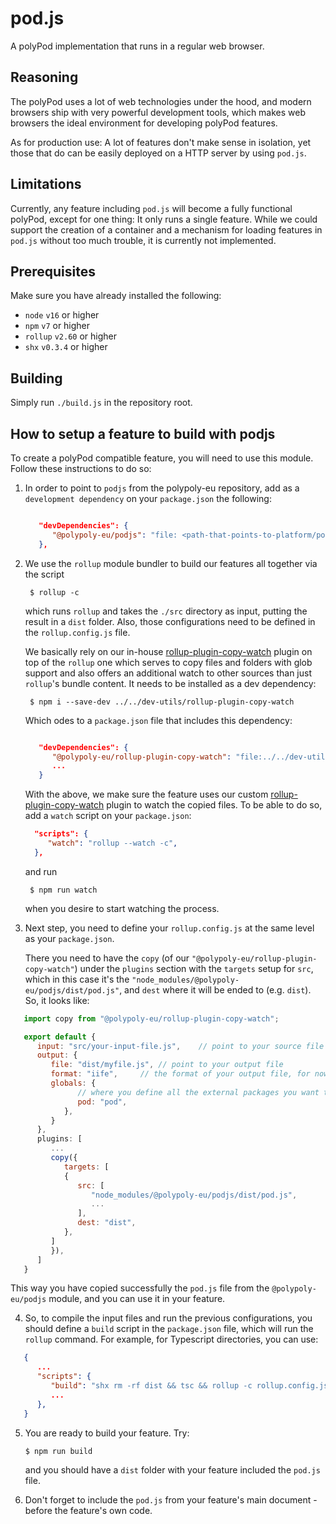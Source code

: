 # pod.js

A polyPod implementation that runs in a regular web browser.

## Reasoning

The polyPod uses a lot of web technologies under the hood, and modern
browsers ship with very powerful development tools, which makes web
browsers the ideal environment for developing polyPod features.

As for production use: A lot of features don't make sense in
isolation, yet those that do can be easily deployed on a HTTP server
by using `pod.js`.

## Limitations

Currently, any feature including `pod.js` will become a fully
functional polyPod, except for one thing: It only runs a single
feature. While we could support the creation of a container and a
mechanism for loading features in `pod.js` without too much trouble,
it is currently not implemented.

## Prerequisites

Make sure you have already installed the following:

-   `node` `v16` or higher
-   `npm` `v7` or higher
-   `rollup` `v2.60` or higher
-   `shx` `v0.3.4` or higher

## Building

Simply run `./build.js` in the repository root.

## How to setup a feature to build with podjs

To create a polyPod compatible feature, you will need to use this module.
Follow these instructions to do so:

1.  In order to point to `podjs` from the polypoly-eu repository,
    add as a `development dependency` on your `package.json` the following:

    ```json

       "devDependencies": {
          "@polypoly-eu/podjs": "file: <path-that-points-to-platform/podjs>",
       },

    ```

2.  We use the `rollup` module bundler to build our features all together via the script

         $ rollup -c

    which runs `rollup` and takes the `./src` directory as input, putting the result in a `dist` folder. Also, those configurations need to be defined
    in the `rollup.config.js` file.

    We basically rely on our in-house [rollup-plugin-copy-watch](https://github.com/polypoly-eu/polyPod/blob/main/dev-utils/rollup-plugin-copy-watch/) plugin
    on top of the `rollup` one which serves to copy files and folders with glob support
    and also offers an additional watch to other sources than just `rollup`'s bundle content.
    It needs to be installed as a dev dependency:

         $ npm i --save-dev ../../dev-utils/rollup-plugin-copy-watch

    Which odes to a `package.json` file that includes this dependency:

    ```json

       "devDependencies": {
          "@polypoly-eu/rollup-plugin-copy-watch": "file:../../dev-utils/rollup-plugin-copy-watch",
          ...
       }
    ```

    With the above, we make sure the feature uses our custom [rollup-plugin-copy-watch](https://github.com/polypoly-eu/polyPod/blob/main/dev-utils/rollup-plugin-copy-watch/) plugin to watch the copied files. To be able to do so, add a `watch` script on your `package.json`:

    ```json
      "scripts": {
         "watch": "rollup --watch -c",
      },
    ```

    and run

         $ npm run watch

    when you desire to start watching the process.

3.  Next step, you need to define your `rollup.config.js` at the same level as your `package.json`.

    There you need to have the `copy` (of our `"@polypoly-eu/rollup-plugin-copy-watch"`) under the `plugins` section with the `targets`
    setup for `src`, which in this case it's the `"node_modules/@polypoly-eu/podjs/dist/pod.js"`, and `dest` where it will be ended to (e.g. `dist`).
    So, it looks like:

```js
   import copy from "@polypoly-eu/rollup-plugin-copy-watch";

   export default {
      input: "src/your-input-file.js",    // point to your source file
      output: {
         file: "dist/myfile.js", // point to your output file
         format: "iife",     // the format of your output file, for now only iife is supported
         globals: {
               // where you define all the external packages you want to use
               pod: "pod",
            },
         }
      },
      plugins: [
         ...
         copy({
            targets: [
            {
               src: [
                  "node_modules/@polypoly-eu/podjs/dist/pod.js",
                  ...
               ],
               dest: "dist",
            },
         ]
         }),
      ]
   }
```

This way you have copied successfully the `pod.js` file from the `@polypoly-eu/podjs` module, and you can use it in your feature.

4.  So, to compile the input files and run the previous configurations,
    you should define a `build` script in the `package.json` file,
    which will run the `rollup` command. For example, for Typescript directories, you can use:

```json
   {
      ...
      "scripts": {
         "build": "shx rm -rf dist && tsc && rollup -c rollup.config.js",
         ...
      },
   }
```

5.  You are ready to build your feature. Try:

    `$ npm run build`

    and you should have a `dist` folder with your feature included the `pod.js` file.

6.  Don't forget to include the `pod.js` from your feature's main document - before the feature's own code.
